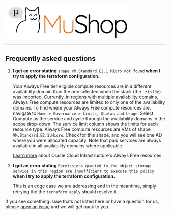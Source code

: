 ![MuShop Logo](../../images/logo.png)

---

## Frequently asked questions

1. **I get an error stating** `shape VM.Standard.E2.1.Micro not found` **when I try to apply the terraform configuration.**

     Your Always Free tier eligible compute resources are in a different availability domain than the one selected when the stack (the `.zip` file) was imported. Currently, in regions with multiple availability domains, Always Free compute resources are limited to only one of the availability domains. To find where your Always Free compute resources are, navigate to `Home > Governance > Limits, Quotas and Usage`. Select Compute as the service and cycle through the availability domains in the scope drop-down. The service limit column shows the limits for each resource type. Always Free compute resources are VMs of shape `VM.Standard.E2.1.Micro`. Check for this shape, and you will see one AD where you were allocated capacity. Note that paid services are always available in all availability domains where applicable. 

    [Learn more](https://docs.cloud.oracle.com/iaas/Content/FreeTier/resourceref.htm) about Oracle Cloud Infrastructure's Always Free resources.

2. **I get an error stating** `Permissions granted to the object storage service in this region are insufficient to execute this policy` **when I try to apply the terraform configuration.**

    This is an edge case we are addressing and in the meantime, simply retrying the the `terraform apply` should resolve it.

If you see something issue thats not listed here or have a question for us, please [open an issue](https://github.com/oracle/oci-quickstart-cloudnative/issues/new) and we will get back to you.

